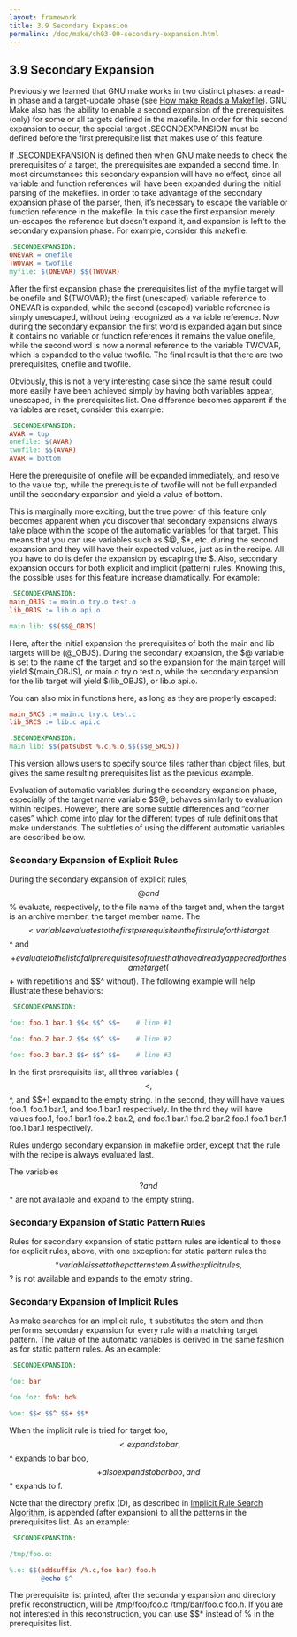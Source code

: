 ```yaml
---
layout: framework
title: 3.9 Secondary Expansion
permalink: /doc/make/ch03-09-secondary-expansion.html
---
```


## 3.9 Secondary Expansion

Previously we learned that GNU make works in two distinct phases: a read-in phase and a target-update phase (see [How make Reads a Makefile]()). GNU Make also has the ability to enable a second expansion of the prerequisites (only) for some or all targets defined in the makefile. In order for this second expansion to occur, the special target .SECONDEXPANSION must be defined before the first prerequisite list that makes use of this feature.

If .SECONDEXPANSION is defined then when GNU make needs to check the prerequisites of a target, the prerequisites are expanded a second time. In most circumstances this secondary expansion will have no effect, since all variable and function references will have been expanded during the initial parsing of the makefiles. In order to take advantage of the secondary expansion phase of the parser, then, it’s necessary to escape the variable or function reference in the makefile. In this case the first expansion merely un-escapes the reference but doesn’t expand it, and expansion is left to the secondary expansion phase. For example, consider this makefile:

```makefile
.SECONDEXPANSION:
ONEVAR = onefile
TWOVAR = twofile
myfile: $(ONEVAR) $$(TWOVAR)
```

After the first expansion phase the prerequisites list of the myfile target will be onefile and $(TWOVAR); the first (unescaped) variable reference to ONEVAR is expanded, while the second (escaped) variable reference is simply unescaped, without being recognized as a variable reference. Now during the secondary expansion the first word is expanded again but since it contains no variable or function references it remains the value onefile, while the second word is now a normal reference to the variable TWOVAR, which is expanded to the value twofile. The final result is that there are two prerequisites, onefile and twofile.

Obviously, this is not a very interesting case since the same result could more easily have been achieved simply by having both variables appear, unescaped, in the prerequisites list. One difference becomes apparent if the variables are reset; consider this example:

```makefile
.SECONDEXPANSION:
AVAR = top
onefile: $(AVAR)
twofile: $$(AVAR)
AVAR = bottom
```

Here the prerequisite of onefile will be expanded immediately, and resolve to the value top, while the prerequisite of twofile will not be full expanded until the secondary expansion and yield a value of bottom.

This is marginally more exciting, but the true power of this feature only becomes apparent when you discover that secondary expansions always take place within the scope of the automatic variables for that target. This means that you can use variables such as $@, $*, etc. during the second expansion and they will have their expected values, just as in the recipe. All you have to do is defer the expansion by escaping the $. Also, secondary expansion occurs for both explicit and implicit (pattern) rules. Knowing this, the possible uses for this feature increase dramatically. For example:

```makefile
.SECONDEXPANSION:
main_OBJS := main.o try.o test.o
lib_OBJS := lib.o api.o

main lib: $$($$@_OBJS)
```

Here, after the initial expansion the prerequisites of both the main and lib targets will be $($@_OBJS). During the secondary expansion, the $@ variable is set to the name of the target and so the expansion for the main target will yield $(main_OBJS), or main.o try.o test.o, while the secondary expansion for the lib target will yield $(lib_OBJS), or lib.o api.o.

You can also mix in functions here, as long as they are properly escaped:

```makefile
main_SRCS := main.c try.c test.c
lib_SRCS := lib.c api.c

.SECONDEXPANSION:
main lib: $$(patsubst %.c,%.o,$$($$@_SRCS))
```

This version allows users to specify source files rather than object files, but gives the same resulting prerequisites list as the previous example.

Evaluation of automatic variables during the secondary expansion phase, especially of the target name variable $$@, behaves similarly to evaluation within recipes. However, there are some subtle differences and “corner cases” which come into play for the different types of rule definitions that make understands. The subtleties of using the different automatic variables are described below.

### Secondary Expansion of Explicit Rules

During the secondary expansion of explicit rules, $$@ and $$% evaluate, respectively, to the file name of the target and, when the target is an archive member, the target member name. The $$< variable evaluates to the first prerequisite in the first rule for this target. $$^ and $$+ evaluate to the list of all prerequisites of rules that have already appeared for the same target ($$+ with repetitions and $$^ without). The following example will help illustrate these behaviors:

```makefile
.SECONDEXPANSION:

foo: foo.1 bar.1 $$< $$^ $$+    # line #1

foo: foo.2 bar.2 $$< $$^ $$+    # line #2

foo: foo.3 bar.3 $$< $$^ $$+    # line #3
```

In the first prerequisite list, all three variables ($$<, $$^, and $$+) expand to the empty string. In the second, they will have values foo.1, foo.1 bar.1, and foo.1 bar.1 respectively. In the third they will have values foo.1, foo.1 bar.1 foo.2 bar.2, and foo.1 bar.1 foo.2 bar.2 foo.1 foo.1 bar.1 foo.1 bar.1 respectively.

Rules undergo secondary expansion in makefile order, except that the rule with the recipe is always evaluated last.

The variables $$? and $$* are not available and expand to the empty string.

### Secondary Expansion of Static Pattern Rules

Rules for secondary expansion of static pattern rules are identical to those for explicit rules, above, with one exception: for static pattern rules the $$* variable is set to the pattern stem. As with explicit rules, $$? is not available and expands to the empty string.

### Secondary Expansion of Implicit Rules
As make searches for an implicit rule, it substitutes the stem and then performs secondary expansion for every rule with a matching target pattern. The value of the automatic variables is derived in the same fashion as for static pattern rules. As an example:

```makefile
.SECONDEXPANSION:

foo: bar

foo foz: fo%: bo%

%oo: $$< $$^ $$+ $$*
```

When the implicit rule is tried for target foo, $$< expands to bar, $$^ expands to bar boo, $$+ also expands to bar boo, and $$* expands to f.

Note that the directory prefix (D), as described in [Implicit Rule Search Algorithm](), is appended (after expansion) to all the patterns in the prerequisites list. As an example:

```makefile
.SECONDEXPANSION:

/tmp/foo.o:

%.o: $$(addsuffix /%.c,foo bar) foo.h
        @echo $^

```

The prerequisite list printed, after the secondary expansion and directory prefix reconstruction, will be /tmp/foo/foo.c /tmp/bar/foo.c foo.h. If you are not interested in this reconstruction, you can use $$* instead of % in the prerequisites list.